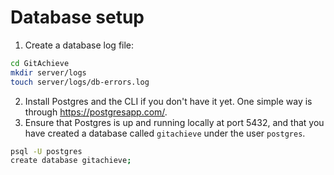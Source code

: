 # Database setup

1. Create a database log file:
  ```bash
  cd GitAchieve
  mkdir server/logs
  touch server/logs/db-errors.log
  ```
2. Install Postgres and the CLI if you don't have it yet. One simple way is through https://postgresapp.com/.
3. Ensure that Postgres is up and running locally at port 5432, and that you have created a database called `gitachieve` under the user `postgres`.
  ```bash
  psql -U postgres
  create database gitachieve;
  ```

